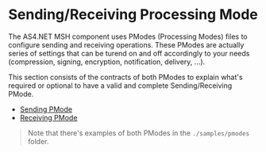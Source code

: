 # Sending/Receiving Processing Mode

The <span>AS4.NET</span> MSH component uses PModes (Processing Modes) files to configure sending and receiving operations.
These PModes are actually series of settings that can be turend on and off accordingly to your needs (compression, signing, encryption, notification, delivery, ...).

This section consists of the contracts of both PModes to explain what's required or optional to have a valid and complete Sending/Receiving PMode.

- [Sending PMode](sending-pmode.md)
- [Receiving PMode](receiving-pmode.md)

> Note that there's examples of both PModes in the `./samples/pmodes` folder.
